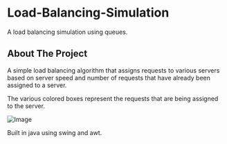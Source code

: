 # Load-Balancing-Simulation
A load balancing simulation using queues.

## About The Project
A simple load balancing algorithm that assigns requests to various servers based on server speed and number of requests that have already been assigned to a server.

The various colored boxes represent the requests that are being assigned to the server.

![Image](https://1.bp.blogspot.com/-J3Y7A4dHy1w/YMRCFOL7c_I/AAAAAAAAAB8/WxbsxDBHDKgpTZhEjWzpX-klZ8RlPREtQCLcBGAsYHQ/w463-h372/sample.gif)

Built in java using swing and awt.
